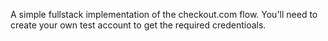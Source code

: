 A simple fullstack implementation of the checkout.com flow. You'll need to create your own test account to get the required credentioals.
